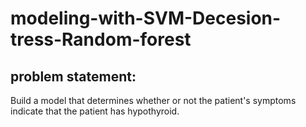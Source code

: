 # modeling-with-SVM-Decesion-tress-Random-forest
## problem statement:
Build a model that determines whether or not the patient's symptoms indicate that the patient has hypothyroid.
